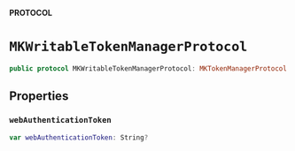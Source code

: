 **PROTOCOL**

# `MKWritableTokenManagerProtocol`

```swift
public protocol MKWritableTokenManagerProtocol: MKTokenManagerProtocol
```

## Properties
### `webAuthenticationToken`

```swift
var webAuthenticationToken: String?
```
